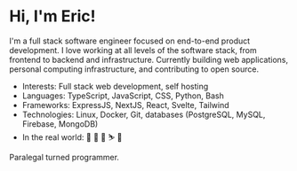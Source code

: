 # Hi, I'm Eric!

I'm a full stack software engineer focused on end-to-end product development. I love working at all levels of the software stack, from frontend to backend and infrastructure. Currently building web applications, personal computing infrastructure, and contributing to open source.

- Interests: Full stack web development, self hosting
- Languages: TypeScript, JavaScript, CSS, Python, Bash
- Frameworks: ExpressJS, NextJS, React, Svelte, Tailwind
- Technologies: Linux, Docker, Git, databases (PostgreSQL, MySQL, Firebase, MongoDB)
- In the real world: 📖 🎸 🎹 ⛷️ 🛫

Paralegal turned programmer.
